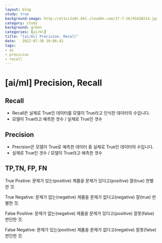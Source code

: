 ```yaml
---
layout: blog
study: true
background-image: http://ot1cc1u9t.bkt.clouddn.com/17-7-16/91630214.jpg
category: study
background: green
categories: [ai/ml]
title: "[ai/ml] Precision, Recall"
date:   2022-07-30 10:06:42
tags:
- ai
- presicion
- recall
---
```



# [ai/ml] Precision, Recall

## Recall
- Recall은 실제로 True인 데이터를 모델이 True라고 인식한 데이터의 수입니다. 
- 모델이 True라고 예측한 갯수 / 실제로 True인 갯수

## Precision
- Precision은 모델이 True로 예측한 데이터 중 실제로 True인 데이터의 수입니다. 
- 실제로 True인 갯수 / 모델이 True라고 예측한 갯수

## TP,TN, FP, FN
True Postive: 문제가 있는(positive) 제품을 문제가 있다고(positive) 잘(true) 판별한 것.

True Negative: 문제가 없는(negative) 제품을 문제가 없다고(negative) 잘(true) 판별한 것.

False Positive: 문제가 없는(negative) 제품을 문제가 있다고(positive) 잘못(false) 판단한 것.

False Negative: 문제가 있는(positive) 제품을 문제가 없다고(negative) 잘못(false) 판단한 것.